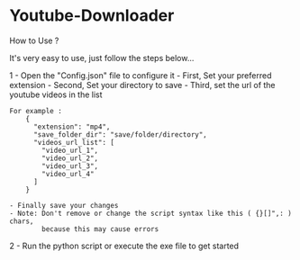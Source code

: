 # Youtube-Downloader

How to Use ?

It's very easy to use, just follow the steps below...

1 - Open the "Config.json" file to configure it
    - First, Set your preferred extension
    - Second, Set your directory to save
    - Third, set the url of the youtube videos in the list
    
    For example :
        {
          "extension": "mp4",
          "save_folder_dir": "save/folder/directory",
          "videos_url_list": [
            "video_url_1",
            "video_url_2",
            "video_url_3",
            "video_url_4"
          ]
        }
        
    - Finally save your changes
    - Note: Don't remove or change the script syntax like this ( {}[]",: ) chars,
            because this may cause errors

2 - Run the python script or execute the exe file to get started
